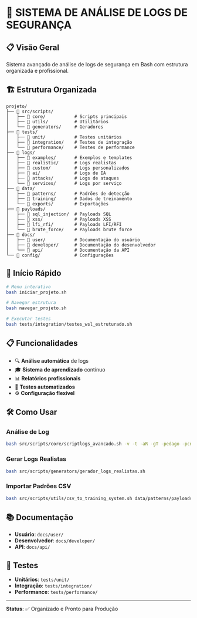 # 🚀 SISTEMA DE ANÁLISE DE LOGS DE SEGURANÇA

## 📋 Visão Geral

Sistema avançado de análise de logs de segurança em Bash com estrutura organizada e profissional.

## 🏗️ Estrutura Organizada

```
projeto/
├── 📁 src/scripts/
│   ├── 📁 core/           # Scripts principais
│   ├── 📁 utils/          # Utilitários
│   └── 📁 generators/     # Geradores
├── 📁 tests/
│   ├── 📁 unit/           # Testes unitários
│   ├── 📁 integration/    # Testes de integração
│   └── 📁 performance/    # Testes de performance
├── 📁 logs/
│   ├── 📁 examples/       # Exemplos e templates
│   ├── 📁 realistic/      # Logs realistas
│   ├── 📁 custom/         # Logs personalizados
│   ├── 📁 ai/             # Logs de IA
│   ├── 📁 attacks/        # Logs de ataques
│   └── 📁 services/       # Logs por serviço
├── 📁 data/
│   ├── 📁 patterns/       # Padrões de detecção
│   ├── 📁 training/       # Dados de treinamento
│   └── 📁 exports/        # Exportações
├── 📁 payloads/
│   ├── 📁 sql_injection/  # Payloads SQL
│   ├── 📁 xss/            # Payloads XSS
│   ├── 📁 lfi_rfi/        # Payloads LFI/RFI
│   └── 📁 brute_force/    # Payloads brute force
├── 📁 docs/
│   ├── 📁 user/           # Documentação do usuário
│   ├── 📁 developer/      # Documentação do desenvolvedor
│   └── 📁 api/            # Documentação da API
└── 📁 config/             # Configurações
```

## 🚀 Início Rápido

```bash
# Menu interativo
bash iniciar_projeto.sh

# Navegar estrutura
bash navegar_projeto.sh

# Executar testes
bash tests/integration/testes_wsl_estruturado.sh
```

## 📋 Funcionalidades

- 🔍 **Análise automática** de logs
- 🎓 **Sistema de aprendizado** contínuo
- 📊 **Relatórios profissionais**
- 🧪 **Testes automatizados**
- ⚙️ **Configuração flexível**

## 🛠️ Como Usar

### Análise de Log
```bash
bash src/scripts/core/scriptlogs_avancado.sh -v -t -aR -gT -pedago -pcn -peso -correl "log_file"
```

### Gerar Logs Realistas
```bash
bash src/scripts/generators/gerador_logs_realistas.sh
```

### Importar Padrões CSV
```bash
bash src/scripts/utils/csv_to_training_system.sh data/patterns/payloads_patterns.csv
```

## 📚 Documentação

- **Usuário**: `docs/user/`
- **Desenvolvedor**: `docs/developer/`
- **API**: `docs/api/`

## 🧪 Testes

- **Unitários**: `tests/unit/`
- **Integração**: `tests/integration/`
- **Performance**: `tests/performance/`

---
**Status**: ✅ Organizado e Pronto para Produção
